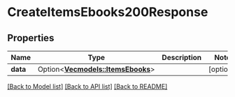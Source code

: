 # CreateItemsEbooks200Response

## Properties

Name | Type | Description | Notes
------------ | ------------- | ------------- | -------------
**data** | Option<[**Vec<models::ItemsEbooks>**](ItemsEbooks.md)> |  | [optional]

[[Back to Model list]](../README.md#documentation-for-models) [[Back to API list]](../README.md#documentation-for-api-endpoints) [[Back to README]](../README.md)


